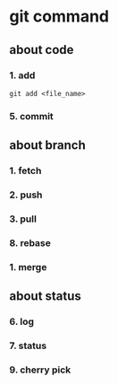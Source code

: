 # git command

## about code

### 1. add

```console
git add <file_name>
```

### 5. commit

## about branch

### 1. fetch

### 2. push

### 3. pull

### 8. rebase

### 1. merge

## about status

### 6. log

### 7. status

### 9. cherry pick

